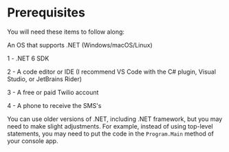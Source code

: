 # Prerequisites

You will need these items to follow along:

An OS that supports .NET (Windows/macOS/Linux)

1 - .NET 6 SDK

2 - A code editor or IDE (I recommend VS Code with the C# plugin, Visual Studio, or JetBrains Rider)

3 - A free or paid Twilio account

4 - A phone to receive the SMS's

You can use older versions of .NET, including .NET framework, but you may need to make slight adjustments. For example, instead of using top-level statements, you may need to put the code in the ``Program.Main`` method of your console app.
